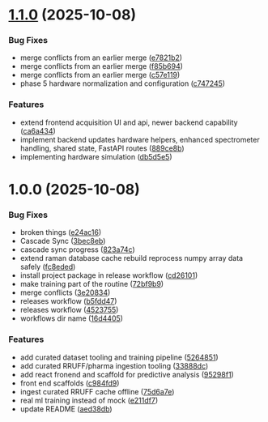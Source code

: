 # [1.1.0](https://github.com/patrickisgreat/tonkatsu-os/compare/v1.0.0...v1.1.0) (2025-10-08)


### Bug Fixes

* merge conflicts from an earlier merge ([e7821b2](https://github.com/patrickisgreat/tonkatsu-os/commit/e7821b211aa46701393442738dbcf1be5448eb72))
* merge conflicts from an earlier merge ([f85b694](https://github.com/patrickisgreat/tonkatsu-os/commit/f85b694b1db836897888bf02c1ce345434acf0cd))
* merge conflicts from an earlier merge ([c57e119](https://github.com/patrickisgreat/tonkatsu-os/commit/c57e119b618f9ce23501856c28e4e985cabc1c89))
* phase 5 hardware normalization and configuration ([c747245](https://github.com/patrickisgreat/tonkatsu-os/commit/c747245dd78bd5ae753b6569967471e2d3566332))


### Features

* extend frontend acquisition UI and api, newer backend capability ([ca6a434](https://github.com/patrickisgreat/tonkatsu-os/commit/ca6a43428060f53967eaadeab51efc476276a454))
* implement backend updates hardware helpers, enhanced spectrometer handling, shared state, FastAPI routes ([889ce8b](https://github.com/patrickisgreat/tonkatsu-os/commit/889ce8b0283c7029bc803a97bff520c53630aadf))
* implementing hardware simulation ([db5d5e5](https://github.com/patrickisgreat/tonkatsu-os/commit/db5d5e552b9ec833470027b13aa3ebb693b8459a))

# 1.0.0 (2025-10-08)


### Bug Fixes

* broken things ([e24ac16](https://github.com/patrickisgreat/tonkatsu-os/commit/e24ac16a64b4c10c7ef696fa6c6c9d746bd9ea69))
* Cascade Sync ([3bec8eb](https://github.com/patrickisgreat/tonkatsu-os/commit/3bec8eb2f626b91198c07f4c85bbccd6f5a5cd15))
* cascade sync progress ([823a74c](https://github.com/patrickisgreat/tonkatsu-os/commit/823a74ca8aa9b71c7ed50dc7016880afc56bd252))
* extend raman database cache rebuild reprocess numpy array data safely ([fc8eded](https://github.com/patrickisgreat/tonkatsu-os/commit/fc8eded4920c12b58dabba149aaf8344f0d4cf6a))
* install project package in release workflow ([cd26101](https://github.com/patrickisgreat/tonkatsu-os/commit/cd26101f7568475162d76b1aad4f6f3d82a1e63c))
* make training part of the routine ([72bf9b9](https://github.com/patrickisgreat/tonkatsu-os/commit/72bf9b9b4dfe10787cc22404b366645df5ffd7d3))
* merge conflicts ([3e20834](https://github.com/patrickisgreat/tonkatsu-os/commit/3e20834c621e348817e8237a523aad01b9b88ea1))
* releases workflow ([b5fdd47](https://github.com/patrickisgreat/tonkatsu-os/commit/b5fdd4752edcce9197103f288b2ac4d80f28332f))
* releases workflow ([4523755](https://github.com/patrickisgreat/tonkatsu-os/commit/452375594e486582272dc7ec2b128c6befc53513))
* workflows dir name ([16d4405](https://github.com/patrickisgreat/tonkatsu-os/commit/16d440549bcd196fec7368d32a027b7477beecd3))


### Features

* add curated dataset tooling and training pipeline ([5264851](https://github.com/patrickisgreat/tonkatsu-os/commit/52648514a56d06f6c5bce372f9d5027bfe2e2c18))
* add curated RRUFF/pharma ingestion tooling ([33888dc](https://github.com/patrickisgreat/tonkatsu-os/commit/33888dc255df47388d0398a50069cf1b2e061741))
* add react fronend and scaffold for predictive analysis ([95298f1](https://github.com/patrickisgreat/tonkatsu-os/commit/95298f1976513d260499d05eddce1ffe9db09212))
* front end scaffolds ([c984fd9](https://github.com/patrickisgreat/tonkatsu-os/commit/c984fd93cbfac77f42c3ccc8c76ab13c9c1757de))
* ingest curated RRUFF cache offline ([75d6a7e](https://github.com/patrickisgreat/tonkatsu-os/commit/75d6a7e651a2716cf30b3629446d16a3bf64e8c7))
* real ml training instead of mock ([e211df7](https://github.com/patrickisgreat/tonkatsu-os/commit/e211df7db46c6774ed9a7240dee6c578d5012d7a))
* update README ([aed38db](https://github.com/patrickisgreat/tonkatsu-os/commit/aed38dbd4c908a61a9352a65627ef52f0d8b8d62))
